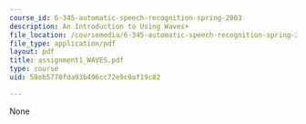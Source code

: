 ```yaml
---
course_id: 6-345-automatic-speech-recognition-spring-2003
description: An Introduction to Using Waves+
file_location: /coursemedia/6-345-automatic-speech-recognition-spring-2003/58eb5770fda93b496cc72e9c0af19c82_assignment1_WAVES.pdf
file_type: application/pdf
layout: pdf
title: assignment1_WAVES.pdf
type: course
uid: 58eb5770fda93b496cc72e9c0af19c82

---
```

None